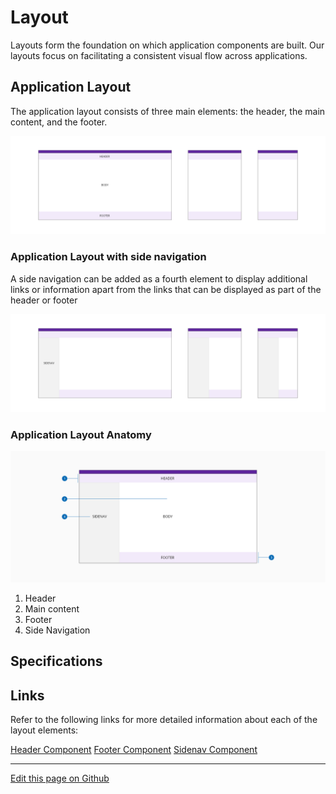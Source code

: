 
# Layout

Layouts form the foundation on which application components are built. Our layouts focus on facilitating a consistent visual flow across applications. 


## Application Layout

The application layout consists of three main elements: the header, the main content, and the footer.

![Base application layout](images/base_application_layout.png)

### Application Layout with side navigation

A side navigation can be added as a fourth element to display additional links or information apart from the links that can be displayed as part of the header or footer

![Base application layout navigation](images/base_application_layout_navigation.png)

### Application Layout Anatomy

![Base application layout navigation](images/layout_anatomy.png)

1. Header
2. Main content
3. Footer
4. Side Navigation

## Specifications



## Links

Refer to the following links for more detailed information about each of the layout elements:

[Header Component](url)
[Footer Component](url)
[Sidenav Component](url)

____________________________________________________________

[Edit this page on Github](https://github.com/dxc-technology/halstack-style-guide/blob/master/guidelines/principles/layout/README.md)
